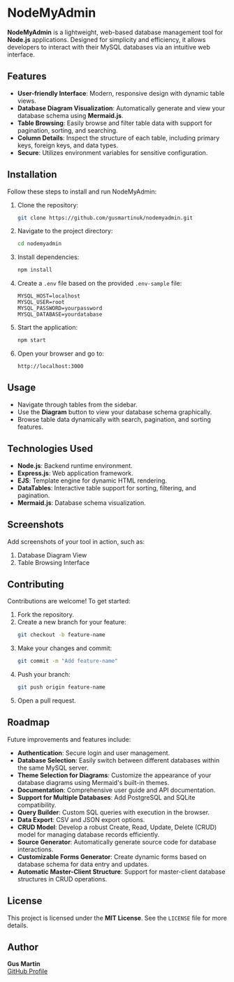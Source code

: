 # NodeMyAdmin

**NodeMyAdmin** is a lightweight, web-based database management tool for **Node.js** applications. Designed for simplicity and efficiency, it allows developers to interact with their MySQL databases via an intuitive web interface.

## Features

- **User-friendly Interface**: Modern, responsive design with dynamic table views.
- **Database Diagram Visualization**: Automatically generate and view your database schema using **Mermaid.js**.
- **Table Browsing**: Easily browse and filter table data with support for pagination, sorting, and searching.
- **Column Details**: Inspect the structure of each table, including primary keys, foreign keys, and data types.
- **Secure**: Utilizes environment variables for sensitive configuration.

## Installation

Follow these steps to install and run NodeMyAdmin:

1. Clone the repository:
   ```bash
   git clone https://github.com/gusmartinuk/nodemyadmin.git
   ```

2. Navigate to the project directory:
   ```bash
   cd nodemyadmin
   ```

3. Install dependencies:
   ```bash
   npm install
   ```

4. Create a `.env` file based on the provided `.env-sample` file:
   ```plaintext
   MYSQL_HOST=localhost
   MYSQL_USER=root
   MYSQL_PASSWORD=yourpassword
   MYSQL_DATABASE=yourdatabase
   ```

5. Start the application:
   ```bash
   npm start
   ```

6. Open your browser and go to:
   ```
   http://localhost:3000
   ```

## Usage

- Navigate through tables from the sidebar.
- Use the **Diagram** button to view your database schema graphically.
- Browse table data dynamically with search, pagination, and sorting features.

## Technologies Used

- **Node.js**: Backend runtime environment.
- **Express.js**: Web application framework.
- **EJS**: Template engine for dynamic HTML rendering.
- **DataTables**: Interactive table support for sorting, filtering, and pagination.
- **Mermaid.js**: Database schema visualization.

## Screenshots

Add screenshots of your tool in action, such as:

1. Database Diagram View
2. Table Browsing Interface


## Contributing

Contributions are welcome! To get started:

1. Fork the repository.
2. Create a new branch for your feature:
   ```bash
   git checkout -b feature-name
   ```
3. Make your changes and commit:
   ```bash
   git commit -m "Add feature-name"
   ```
4. Push your branch:
   ```bash
   git push origin feature-name
   ```
5. Open a pull request.

## Roadmap

Future improvements and features include:
- **Authentication**: Secure login and user management.
- **Database Selection**: Easily switch between different databases within the same MySQL server.
- **Theme Selection for Diagrams**: Customize the appearance of your database diagrams using Mermaid's built-in themes.
- **Documentation**: Comprehensive user guide and API documentation. 
- **Support for Multiple Databases**: Add PostgreSQL and SQLite compatibility.
- **Query Builder**: Custom SQL queries with execution in the browser.
- **Data Export**: CSV and JSON export options.
- **CRUD Model**: Develop a robust Create, Read, Update, Delete (CRUD) model for managing database records efficiently.
- **Source Generator**: Automatically generate source code for database interactions.
- **Customizable Forms Generator**: Create dynamic forms based on database schema for data entry and updates.
- **Automatic Master-Client Structure**: Support for master-client database structures in CRUD operations.

## License
This project is licensed under the **MIT License**. See the `LICENSE` file for more details.

## Author

**Gus Martin**  
[GitHub Profile](https://github.com/gusmartinuk)
